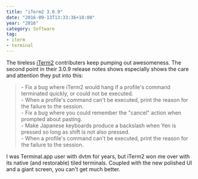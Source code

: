 ```yaml
---
title: "iTerm2 3.0.9"
date: "2016-09-13T13:33:36+10:00"
year: "2016"
category: Software
tag:
- iterm
- terminal
---
```

The tireless [iTerm2] contributers keep pumping out awesomeness. The second point in their 3.0.9 release notes shows especially shows the care and attention they put into this:

> \- Fix a bug where iTerm2 would hang if a profile's command terminated quickly, or could not be executed.  
> \- When a profile's command can't be executed, print the reason for the failure to the session.  
> \- Fix a bug where you could remember the "cancel" action when prompted about pasting.  
> \- Make Japanese keyboards produce a backslash when Yen is pressed so long as shift is not also pressed.  
> \- When a profile's command can't be executed, print the reason for the failure to the session.  

I was Terminal.app user with dvtm for years, but iTerm2 won me over with its native (and restorable) tiled terminals. Coupled with the new polished UI and a giant screen, you can't get much better.

[iTerm2]: https://iterm2.com

